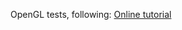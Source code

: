 OpenGL tests, following:
<a href="http://opengl.developpez.com/tutoriels/opengl-tutorial/4-cube-colore/"> Online tutorial </a>
